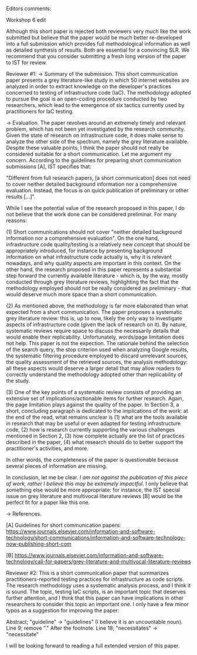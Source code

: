 Editors comments:

Workshop 6 edit

Although this short paper is rejected both reviewers very much like the work submitted but believe that the paper would be much better re-developed into a full submission which provides full methodological information as well as detailed synthesis of results. Both are essential for a convincing SLR. We recommend that you consider submitting a fresh long version of the paper to IST for review.

Reviewer #1: -> Summary of the submission.
This short communication paper presents a grey literature-like study in which 50 internet websites are analyzed in order to extract knowledge on the developer's practices concerned to testing of infrastructure code (IaC). The methodology adopted to pursue the goal is an open-coding procedure conducted by two researchers, which lead to the emergence of six tactics currently used by practitioners for IaC testing.

-> Evaluation.
The paper revolves around an extremely timely and relevant problem, which has not been yet investigated by the research community. Given the state of research on infrastructure code, it does make sense to analyze the other side of the spectrum, namely the grey literature available. Despite these valuable points, I think the paper should not really be considered suitable for a short communication. Let me argument my concern. According to the guidelines for preparing short communication submissions [A], IST specifies that:

"Different from full research papers, [a short communication] does not need to cover neither detailed background information nor a comprehensive evaluation. Instead, the focus is on quick publication of preliminary or other results [...]".

While I see the potential value of the research proposed in this paper, I do not believe that the work done can be considered preliminar. For many reasons:

(1) Short communications should not cover "neither detailed background information nor a comprehensive evaluation". On the one hand, infrastructure code quality/testing is a relatively new concept that should be appropriately introduced, for instance by presenting background information on what infrastructure code actually is, why it is relevant nowadays, and why quality aspects are important in this context. On the other hand, the research proposed in this paper represents a substantial step forward the currently available literature - which is, by the way, mostly conducted through grey literature reviews, highlighting the fact that the methodology employed should not be really considered as preliminary - that would deserve much more space  than a short communication.

(2) As mentioned above, the methodology is far more elaborated than what expected from a short communication. The paper proposes a systematic grey literature review: this is, up to now, likely the only way to investigate aspects of infrastructure code (given the lack of research on it). By nature, systematic reviews require space to discuss the necessarily details that would enable their replicability. Unfortunately, words/page limitation does not help. This paper is not the expection. The rationale behind the selection of the search query, the stop criterion used when analyzing Google results, the systematic filtering procedure employed to discard unrelevant sources, the quality assessment of the retrieved sources, the analysis methodology: all these aspects would deserve a larger detail that may allow readers to correctly understand the methodology adopted other than replicability of the study.

(3) One of the key points of a systematic review consists of providing an extensive set of implications/actionable items for further research. Again, the page limitation plays against the quality of the paper. In Section 3, a short, concluding paragraph is dedicated to the implications of the work: at the end of the read, what remains unclear is (1) what are the tools available in research that may be useful or even adapted for testing infrastructure code, (2) how is research currently supporting the various challenges mentioned in Section 2, (3) how complete actually are the list of practices described in the paper, (4) what research should do to better support the practitioner's activities, and more.

In other words, the completeness of the paper is questionable because several pieces of information are missing.

In conclusion, let me be clear. *I am not against the publication of this piece of work, rather I believe this may be extremely impactful*. I only believe that something else would be more appropriate: for instance, the IST special issue on grey literature and multivocal literature reviews [B] would be the perfect fit for a paper like this one.

-> References.

[A] Guidelines for short communication papers: https://www.journals.elsevier.com/information-and-software-technology/short-communications/information-and-software-technology-now-publishing-short-com

[B] https://www.journals.elsevier.com/information-and-software-technology/call-for-papers/grey-literature-and-multivocal-literature-reviews



Reviewer #2: This is a short communication paper that summarizes practitioners-reported testing practices for infrastructure as code scripts. The research methodology uses a systematic analysis process, and I think it is sound. The topic, testing IaC scripts, is an important topic that deserves further attention, and I think that this paper can have implications in other researchers to consider this topic an important one. I only have a few minor typos as a suggestion for improving the paper:

Abstract; "guideline" -> "guidelines" (I believe it is an uncountable noun).
Line 9; remove "." After the footnote.
Line 18; "necessitates" -> "necessitate"

I will be looking forward to reading a full extended version of this paper.  
